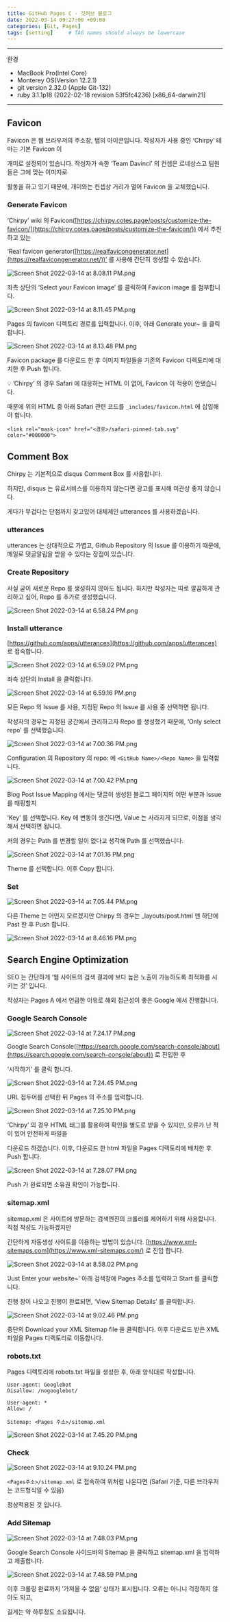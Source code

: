 ```yaml
---
title: GitHub Pages C - 깃허브 블로그
date: 2022-03-14 09:27:00 +09:00
categories: [Git, Pages]
tags: [setting]     # TAG names should always be lowercase
---
```


---

환경

- MacBook Pro(Intel Core)
- Monterey OS(Version 12.2.1)
- git version 2.32.0 (Apple Git-132)
- ruby 3.1.1p18 (2022-02-18 revision 53f5fc4236) [x86_64-darwin21]

---

## Favicon

Favicon 은 웹 브라우저의 주소창, 탭의 아이콘입니다. 작성자가 사용 중인 ‘Chirpy’ 테마는 기본 Favicon 이

개미로 설정되어 있습니다. 작성자가 속한 ‘Team Davinci’ 의 컨셉은 르네상스고 팀원들은 그에 맞는 이미지로 

활동을 하고 있기 때문에, 개미와는 컨셉상 거리가 멀어 Favicon 을 교체했습니다.

### Generate Favicon

‘Chirpy’ wiki 의 Favicon([https://chirpy.cotes.page/posts/customize-the-favicon/](https://chirpy.cotes.page/posts/customize-the-favicon/)) 에서 추천하고 있는

‘Real favicon generator([https://realfavicongenerator.net](https://realfavicongenerator.net/))’ 를 사용해 간단히 생성할 수 있습니다.

 

![Screen Shot 2022-03-14 at 8.08.11 PM.png](/Post_img/Git/PagesC/Screen_Shot_2022-03-14_at_8.08.11_PM.png)

좌측 상단의 ‘Select your Favicon image’ 를 클릭하여 Favicon image 를 첨부합니다.

![Screen Shot 2022-03-14 at 8.11.45 PM.png](/Post_img/Git/PagesC/Screen_Shot_2022-03-14_at_8.11.45_PM.png)

Pages 의 favicon 디렉토리 경로를 입력합니다. 이후, 아래 Generate your~ 을 클릭합니다.

![Screen Shot 2022-03-14 at 8.13.48 PM.png](/Post_img/Git/PagesC/Screen_Shot_2022-03-14_at_8.13.48_PM.png)

Favicon package 를 다운로드 한 후 이미지 파일들을 기존의 Favicon 디렉토리에 대치한 후 Push 합니다.

💡 ’Chirpy’ 의 경우 Safari 에 대응하는 HTML 이 없어, Favicon 이 적용이 안됐습니다.

때문에 위의 HTML 중 아래 Safari 관련 코드를  `_includes/favicon.html` 에 삽입해야 합니다.

```
<link rel="mask-icon" href="<경로>/safari-pinned-tab.svg" color="#000000">
```

 

## Comment Box

Chirpy 는 기본적으로 disqus Comment Box 를 사용합니다. 

하지만, disqus 는 유료서비스를 이용하지 않는다면 광고를 표시해 미관상 좋지 않습니다.

게다가 무겁다는 단점까지 갖고있어 대체제인 utterances 를 사용하겠습니다.

### **utterances**

utterances 는 상대적으로 가볍고, Github Repository 의 Issue 를 이용하기 때문에, 메일로 댓글알림을 받을 수 있다는 장점이 있습니다. 

### Create Repository

사실 굳이 새로운 Repo 를 생성하지 않아도 됩니다. 하지만 작성자는 따로 깔끔하게 관리하고 싶어, Repo 를 추가로 생성했습니다. 

![Screen Shot 2022-03-14 at 6.58.24 PM.png](/Post_img/Git/PagesC/Screen_Shot_2022-03-14_at_6.58.24_PM.png)

### Install **utterance**

[https://github.com/apps/utterances](https://github.com/apps/utterances) 로 접속합니다.

![Screen Shot 2022-03-14 at 6.59.02 PM.png](/Post_img/Git/PagesC/Screen_Shot_2022-03-14_at_6.59.02_PM.png)

좌측 상단의 Install 을 클릭합니다.

![Screen Shot 2022-03-14 at 6.59.16 PM.png](/Post_img/Git/PagesC/Screen_Shot_2022-03-14_at_6.59.16_PM.png)

모든 Repo 의 Issue 를 사용, 지정된 Repo 의 Issue 를 사용 중 선택하면 됩니다. 

작성자의 경우는 지정된 공간에서 관리하고자 Repo 를 생성했기 때문에, ‘Only select repo’ 를 선택했습니다.

![Screen Shot 2022-03-14 at 7.00.36 PM.png](/Post_img/Git/PagesC/Screen_Shot_2022-03-14_at_7.00.36_PM.png)

Configuration 의 Repository 의 repo: 에 `<GitHub Name>/<Repo Name>` 을 입력합니다.

![Screen Shot 2022-03-14 at 7.00.42 PM.png](/Post_img/Git/PagesC/Screen_Shot_2022-03-14_at_7.00.42_PM.png)

Blog Post Issue Mapping 에서는 댓글이 생성된 블로그 페이지의 어떤 부분과 Issue 를 매핑할지 

‘Key’ 를 선택합니다. Key 에 변동이 생긴다면, Value 는 사라지게 되므로, 이점을 생각해서 선택하면 됩니다.

저의 경우는 Path 를 변경할 일이 없다고 생각해 Path 를 선택했습니다.

![Screen Shot 2022-03-14 at 7.01.16 PM.png](/Post_img/Git/PagesC/Screen_Shot_2022-03-14_at_7.01.16_PM.png)

Theme 를 선택합니다. 이후 Copy 합니다.

### Set

![Screen Shot 2022-03-14 at 7.05.44 PM.png](/Post_img/Git/PagesC/Screen_Shot_2022-03-14_at_7.05.44_PM.png)

다른 Theme 는 어떤지 모르겠지만 Chirpy 의 경우는 _layouts/post.html 맨 하단에 Past 한 후 Push 합니다.

![Screen Shot 2022-03-14 at 8.46.16 PM.png](/Post_img/Git/PagesC/Screen_Shot_2022-03-14_at_8.46.16_PM.png)

## **Search Engine Optimization**

SEO 는 간단하게 ‘웹 사이트의 검색 결과에 보다 높은 노출이 가능하도록 최적화를 시키는 것’ 입니다.

작성자는 Pages A 에서 언급한 이유로 해외 접근성이 좋은 Google 에서 진행합니다.

### Google Search Console

![Screen Shot 2022-03-14 at 7.24.17 PM.png](/Post_img/Git/PagesC/Screen_Shot_2022-03-14_at_7.24.17_PM.png)

Google Search Console([https://search.google.com/search-console/about](https://search.google.com/search-console/about)) 로 진입한 후 

‘시작하기’ 를 클릭 합니다.

![Screen Shot 2022-03-14 at 7.24.45 PM.png](/Post_img/Git/PagesC/Screen_Shot_2022-03-14_at_7.24.45_PM.png)

URL 접두어를 선택한 뒤 Pages 의 주소를 입력합니다.

![Screen Shot 2022-03-14 at 7.25.10 PM.png](/Post_img/Git/PagesC/Screen_Shot_2022-03-14_at_7.25.10_PM.png)

‘Chirpy’ 의 경우 HTML 태그를 활용하여 확인을 별도로 받을 수 있지만, 오류가 난 적이 있어 안전하게 파일을 

다운로드 하겠습니다.  이후, 다운로드 한 html 파일을 Pages 디렉토리에 배치한 후 Push 합니다.

![Screen Shot 2022-03-14 at 7.28.07 PM.png](/Post_img/Git/PagesC/Screen_Shot_2022-03-14_at_7.28.07_PM.png)

Push 가 완료되면 소유권 확인이 가능합니다.

### sitemap.xml

sitemap.xml 은 사이트에 방문하는 검색엔진의 크롤러를 제어하기 위해 사용합니다. 직접 작성도 가능하겠지만

간단하게 자동생성 사이트를 이용하는 방법이 있습니다. [https://www.xml-sitemaps.com](https://www.xml-sitemaps.com/) 로 진입 합니다.

![Screen Shot 2022-03-14 at 8.58.02 PM.png](/Post_img/Git/PagesC/Screen_Shot_2022-03-14_at_8.58.02_PM.png)

‘Just Enter your website~’ 아래 검색창에 Pages 주소를 입력하고 Start 를 클릭합니다.

진행 창이 나오고 진행이 완료되면, ‘View Sitemap Details’ 를 클릭합니다.

![Screen Shot 2022-03-14 at 9.02.46 PM.png](/Post_img/Git/PagesC/Screen_Shot_2022-03-14_at_9.02.46_PM.png)

중단의 Download your XML Sitemap file 을 클릭합니다. 이후 다운로드 받은 XML 파일을 Pages 디렉토리로 이동합니다.

### robots.txt

Pages 디렉토리에 robots.txt 파일을 생성한 후, 아래 양식대로 작성합니다.

```
User-agent: Googlebot
Disallow: /nogooglebot/

User-agent: *
Allow: /

Sitemap: <Pages 주소>/sitemap.xml
```

![Screen Shot 2022-03-14 at 7.45.20 PM.png](/Post_img/Git/PagesC/Screen_Shot_2022-03-14_at_7.45.20_PM.png)

### Check

![Screen Shot 2022-03-14 at 9.10.24 PM.png](/Post_img/Git/PagesC/Screen_Shot_2022-03-14_at_9.10.24_PM.png)

`<Pages주소>/sitemap.xml` 로 접속하여 위처럼 나온다면 (Safari 기준, 다른 브라우저는 코드형식일 수 있음) 

정상적용된 것 입니다.

### Add Sitemap

![Screen Shot 2022-03-14 at 7.48.03 PM.png](/Post_img/Git/PagesC/Screen_Shot_2022-03-14_at_7.48.03_PM.png)

Google Search Console 사이드바의 Sitemap 을 클릭하고 sitemap.xml 을 입력하고 제출합니다.

![Screen Shot 2022-03-14 at 7.48.59 PM.png](/Post_img/Git/PagesC/Screen_Shot_2022-03-14_at_7.48.59_PM.png)

이후 크롤링 완료까지 ‘가져올 수 없음’ 상태가 표시됩니다. 오류는 아니니 걱정하지 않아도 되고, 

길게는 약 하루정도 소요됩니다.